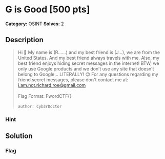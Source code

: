 # G is Good [500 pts]

**Category:** OSINT
**Solves:** 2

## Description
>Hi 👋
My name is (R......) and my best friend is (J...), we are from the United States. And my best friend always travels with me.
Also, my best friend enjoys hiding secret messages in the internet!
BTW, we only use Google products and we don’t use any site that doesn’t belong to Google... LITERALLY! 😉
For any questions regarding my friend secret messages, please don't contact me at:
i.am.not.richard.roe@gmail.com
<br><br>
Flag Format: FwordCTF{}
<br><br>
`author: Cyb3rDoctor`

### Hint


## Solution

### Flag

